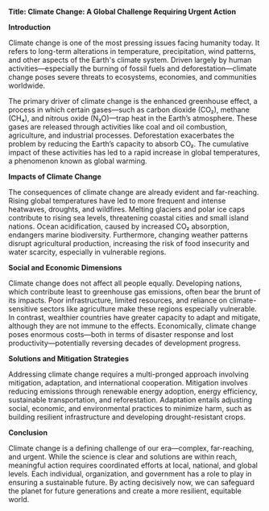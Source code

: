 **Title: Climate Change: A Global Challenge Requiring Urgent Action**

**Introduction**

Climate change is one of the most pressing issues facing humanity today. It refers to long-term alterations in temperature, precipitation, wind patterns, and other aspects of the Earth's climate system. Driven largely by human activities—especially the burning of fossil fuels and deforestation—climate change poses severe threats to ecosystems, economies, and communities worldwide.

The primary driver of climate change is the enhanced greenhouse effect, a process in which certain gases—such as carbon dioxide (CO₂), methane (CH₄), and nitrous oxide (N₂O)—trap heat in the Earth’s atmosphere. These gases are released through activities like coal and oil combustion, agriculture, and industrial processes. Deforestation exacerbates the problem by reducing the Earth’s capacity to absorb CO₂. The cumulative impact of these activities has led to a rapid increase in global temperatures, a phenomenon known as global warming.

**Impacts of Climate Change**

The consequences of climate change are already evident and far-reaching. Rising global temperatures have led to more frequent and intense heatwaves, droughts, and wildfires. Melting glaciers and polar ice caps contribute to rising sea levels, threatening coastal cities and small island nations. Ocean acidification, caused by increased CO₂ absorption, endangers marine biodiversity. Furthermore, changing weather patterns disrupt agricultural production, increasing the risk of food insecurity and water scarcity, especially in vulnerable regions.

**Social and Economic Dimensions**

Climate change does not affect all people equally. Developing nations, which contribute least to greenhouse gas emissions, often bear the brunt of its impacts. Poor infrastructure, limited resources, and reliance on climate-sensitive sectors like agriculture make these regions especially vulnerable. In contrast, wealthier countries have greater capacity to adapt and mitigate, although they are not immune to the effects. Economically, climate change poses enormous costs—both in terms of disaster response and lost productivity—potentially reversing decades of development progress.

**Solutions and Mitigation Strategies**

Addressing climate change requires a multi-pronged approach involving mitigation, adaptation, and international cooperation. Mitigation involves reducing emissions through renewable energy adoption, energy efficiency, sustainable transportation, and reforestation. Adaptation entails adjusting social, economic, and environmental practices to minimize harm, such as building resilient infrastructure and developing drought-resistant crops.

**Conclusion**

Climate change is a defining challenge of our era—complex, far-reaching, and urgent. While the science is clear and solutions are within reach, meaningful action requires coordinated efforts at local, national, and global levels. Each individual, organization, and government has a role to play in ensuring a sustainable future. By acting decisively now, we can safeguard the planet for future generations and create a more resilient, equitable world.
